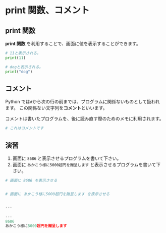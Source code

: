 # print 関数、コメント

## print 関数

**print 関数** を利用することで、画面に値を表示することができます。

```py
# 11と表示される。
print(11)

# dogと表示される。
print("dog")
```

## コメント

Python では`#`から次の行の前までは、プログラムに関係ないものとして扱われます。
この関係ない文字列を**コメント**といいます。

コメントは書いたプログラムを、後に読み直す際のためのメモに利用されます。

```py
# これはコメントです
```

## 演習

1. 画面に `8686` と表示させるプログラムを書いて下さい。
2. 画面に `あかこう様に5000超円を贈呈します` と表示させるプログラムを書いて下さい。

```py
# 画面に 8686 を表示させる


# 画面に あかこう様に5000超円を贈呈します を表示させる


---

---
8686
あかこう様に5000超円を贈呈します
```
